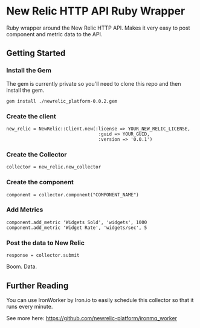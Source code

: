 # New Relic HTTP API Ruby Wrapper

Ruby wrapper around the New Relic HTTP API. Makes it very easy to post component and metric data to the API.


## Getting Started


### Install the Gem

The gem is currently private so you'll need to clone this repo and then install the gem.

    gem install ./newrelic_platform-0.0.2.gem


### Create the client

```
new_relic = NewRelic::Client.new(:license => YOUR_NEW_RELIC_LICENSE,
                                  :guid => YOUR_GUID,
                                  :version => '0.0.1')
```


### Create the Collector

```
collector = new_relic.new_collector
```


### Create the component

```
component = collector.component("COMPONENT_NAME")
```




### Add Metrics

```
component.add_metric 'Widgets Sold', 'widgets', 1000
component.add_metric 'Widget Rate', 'widgets/sec', 5
```



### Post the data to New Relic

```
response = collector.submit
```


Boom. Data.


## Further Reading

You can use IronWorker by Iron.io to easily schedule this collector so that it runs every minute.

See more here: https://github.com/newrelic-platform/ironmq_worker

